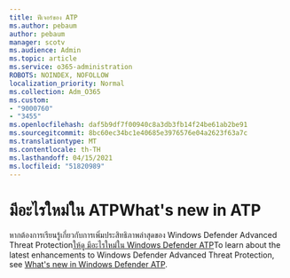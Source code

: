 ```yaml
---
title: ฟีเจอร์ของ ATP
ms.author: pebaum
author: pebaum
manager: scotv
ms.audience: Admin
ms.topic: article
ms.service: o365-administration
ROBOTS: NOINDEX, NOFOLLOW
localization_priority: Normal
ms.collection: Adm_O365
ms.custom:
- "9000760"
- "3455"
ms.openlocfilehash: daf5b9df7f00940c8a3db3fb14f24be61ab2be91
ms.sourcegitcommit: 8bc60ec34bc1e40685e3976576e04a2623f63a7c
ms.translationtype: MT
ms.contentlocale: th-TH
ms.lasthandoff: 04/15/2021
ms.locfileid: "51820989"
---
```

# <a name="whats-new-in-atp"></a><span data-ttu-id="bab8e-102">มีอะไรใหม่ใน ATP</span><span class="sxs-lookup"><span data-stu-id="bab8e-102">What's new in ATP</span></span>

<span data-ttu-id="bab8e-103">หากต้องการเรียนรู้เกี่ยวกับการเพิ่มประสิทธิภาพล่าสุดของ Windows Defender Advanced Threat Protection[ให้ดู มีอะไรใหม่ใน Windows Defender ATP](https://www.microsoft.com/security/blog/2018/11/15/whats-new-in-windows-defender-atp/)</span><span class="sxs-lookup"><span data-stu-id="bab8e-103">To learn about the latest enhancements to Windows Defender Advanced Threat Protection, see [What's new in Windows Defender ATP](https://www.microsoft.com/security/blog/2018/11/15/whats-new-in-windows-defender-atp/).</span></span>